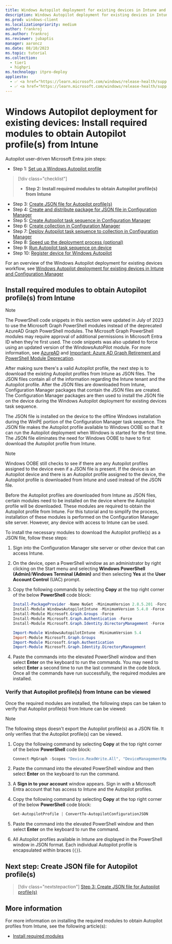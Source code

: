 ```yaml
---
title: Windows Autopilot deployment for existing devices in Intune and Configuration Manager - Step 2 of 10 - Install required modules to obtain Autopilot profile(s) from Intune
description: Windows Autopilot deployment for existing devices in Intune and Configuration Manager - Step 2 of 10 - Install required modules to obtain Autopilot profile(s) from Intune.
ms.prod: windows-client
ms.localizationpriority: medium
author: frankroj
ms.author: frankroj
ms.reviewer: jubaptis
manager: aaroncz
ms.date: 08/10/2023
ms.topic: tutorial
ms.collection: 
  - tier1
  - highpri
ms.technology: itpro-deploy
appliesto:
  - ✅ <a href="https://learn.microsoft.com/windows/release-health/supported-versions-windows-client" target="_blank">Windows 11</a>
  - ✅ <a href="https://learn.microsoft.com/windows/release-health/supported-versions-windows-client" target="_blank">Windows 10</a>
---
```


# Windows Autopilot deployment for existing devices: Install required modules to obtain Autopilot profile(s) from Intune

Autopilot user-driven Microsoft Entra join steps:
- Step 1: [Set up a Windows Autopilot profile](setup-autopilot-profile.md)
> [!div class="checklist"]
> - **Step 2: Install required modules to obtain Autopilot profile(s) from Intune**
- Step 3: [Create JSON file for Autopilot profile(s)](create-json-file.md)
- Step 4: [Create and distribute package for JSON file in Configuration Manager](create-json-package.md)
- Step 5: [Create Autopilot task sequence in Configuration Manager](create-autopilot-task-sequence.md)
- Step 6: [Create collection in Configuration Manager](create-collection.md)
- Step 7: [Deploy Autopilot task sequence to collection in Configuration Manager](deploy-autopilot-task-sequence.md)
- Step 8: [Speed up the deployment process (optional)](speed-up-deployment.md)
- Step 9: [Run Autopilot task sequence on device](run-autopilot-task-sequence.md)
- Step 10: [Register device for Windows Autopilot](register-device.md)

For an overview of the Windows Autopilot deployment for existing devices workflow, see [Windows Autopilot deployment for existing devices in Intune and Configuration Manager](existing-devices-workflow.md#workflow)

## Install required modules to obtain Autopilot profile(s) from Intune

> [!NOTE]
>
> The PowerShell code snippets in this section were updated in July of 2023 to use the Microsoft Graph PowerShell modules instead of the deprecated AzureAD Graph PowerShell modules. The Microsoft Graph PowerShell modules may require approval of additional permissions in Microsoft Entra ID when they're first used. The code snippets was also updated to force using an updated version of the WindowsAutoPilot module. For more information, see [AzureAD](/powershell/module/azuread/) and [Important: Azure AD Graph Retirement and PowerShell Module Deprecation](https://techcommunity.microsoft.com/t5/microsoft-entra-azure-ad-blog/important-azure-ad-graph-retirement-and-powershell-module/ba-p/3848270).

After making sure there's a valid Autopilot profile, the next step is to download the existing Autopilot profiles from Intune as JSON files. The JSON files contain all of the information regarding the Intune tenant and the Autopilot profile. After the JSON files are downloaded from Intune, Configuration Manager packages that contain the JSON files are created. The Configuration Manager packages are then used to install the JSON file on the device during the Windows Autopilot deployment for existing devices task sequence.

The JSON file is installed on the device to the offline Windows installation during the WinPE portion of the Configuration Manager task sequence. The JSON file makes the Autopilot profile available to Windows OOBE so that it can run the Autopilot deployment when Windows is started for the first time. The JSON file eliminates the need for Windows OOBE to have to first download the Autopilot profile from Intune.

> [!NOTE]
>
> Windows OOBE still checks to see if there are any Autopilot profiles assigned to the device even if a JSON file is present. If the device is an Autopilot device and there is an Autopilot profile assigned to the device, the Autopilot profile is downloaded from Intune and used instead of the JSON file.

Before the Autopilot profiles are downloaded from Intune as JSON files, certain modules need to be installed on the device where the Autopilot profile will be downloaded. These modules are required to obtain the Autopilot profile from Intune. For this tutorial and to simplify the process, installation of these modules is performed on the Configuration Manager site server. However, any device with access to Intune can be used.

To install the necessary modules to download the Autopilot profile(s) as a JSON file, follow these steps:

1. Sign into the Configuration Manager site server or other device that can access Intune.

2. On the device, open a PowerShell window as an administrator by right clicking on the Start menu and selecting **Windows PowerShell (Admin)**/**Windows Terminal (Admin)** and then selecting **Yes** at the **User Account Control** (UAC) prompt.

3. Copy the following commands by selecting **Copy** at the top right corner of the below **PowerShell** code block:

    ```powershell
    Install-PackageProvider -Name NuGet -MinimumVersion 2.8.5.201 -Force
    Install-Module WindowsAutopilotIntune -MinimumVersion 5.4.0 -Force
    Install-Module Microsoft.Graph.Groups -Force
    Install-Module Microsoft.Graph.Authentication -Force
    Install-Module Microsoft.Graph.Identity.DirectoryManagement -Force

    Import-Module WindowsAutopilotIntune -MinimumVersion 5.4
    Import-Module Microsoft.Graph.Groups
    Import-Module Microsoft.Graph.Authentication
    Import-Module Microsoft.Graph.Identity.DirectoryManagement
    ```

4. Paste the commands into the elevated PowerShell window and then select **Enter** on the keyboard to run the commands. You may need to select **Enter** a second time to run the last command in the code block. Once all the commands have run successfully, the required modules are installed.

### Verify that Autopilot profile(s) from Intune can be viewed

Once the required modules are installed, the following steps can be taken to verify that Autopilot profile(s) from Intune can be viewed:

> [!NOTE]
>
> The following steps doesn't export the Autopilot profile(s) as a JSON file. It only verifies that the Autopilot profile(s) can be viewed.

1. Copy the following command by selecting **Copy** at the top right corner of the below **PowerShell** code block:

    ```powershell
    Connect-MgGraph -Scopes "Device.ReadWrite.All", "DeviceManagementManagedDevices.ReadWrite.All", "DeviceManagementServiceConfig.ReadWrite.All", "Domain.ReadWrite.All", "Group.ReadWrite.All", "GroupMember.ReadWrite.All", "User.Read"
    ```

1. Paste the command into the elevated PowerShell window and then select **Enter** on the keyboard to run the command.

1. A **Sign in to your account** window appears. Sign in with a Microsoft Entra account that has access to Intune and the Autopilot profiles.

1. Copy the following command by selecting **Copy** at the top right corner of the below **PowerShell** code block:

    ```powershell
    Get-AutopilotProfile | ConvertTo-AutopilotConfigurationJSON
    ```

1. Paste the command into the elevated PowerShell window and then select **Enter** on the keyboard to run the command.

1. All Autopilot profiles available in Intune are displayed in the PowerShell window in JSON format. Each individual Autopilot profile is encapsulated within braces (`{}`).

## Next step: Create JSON file for Autopilot profile(s)

> [!div class="nextstepaction"]
> [Step 3: Create JSON file for Autopilot profile(s)](create-json-file.md)

## More information

For more information on installing the required modules to obtain Autopilot profiles from Intune, see the following article(s):

- [Install required modules](/mem/autopilot/existing-devices#install-required-modules)
